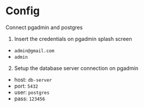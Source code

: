 # Config

Connect pgadmin and postgres

1. Insert the credentials on pgadmin splash screen
- `admin@gmail.com`
- `admin`

2. Setup the database server connection on pgadmin
- host: `db-server`
- port: `5432`
- user: `postgres`
- pass: `123456`

